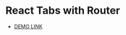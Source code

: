 # React Tabs with Router

- [DEMO LINK](https://natalia-ponomarenko.github.io/react_tabs-with-router/)

